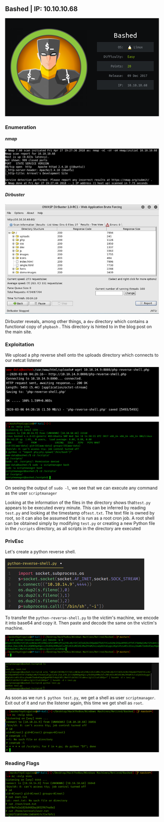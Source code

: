 ## Bashed | IP: 10.10.10.68

![Machine info card](machine.png)

### Enumeration

##### nmap

![](1.png)


##### Dirbuster

![](1.1.png)


Dirbuster reveals, among other things, a ​`dev`​ directory which contains a functional copy of
`phpbash​` . This directory is hinted to in the blog post on the main site.

### Exploitation

We upload a php reverse shell onto the uploads directory which connects to our netcat listener

![](2.png)

![](2.1.png)


On seeing the output of `sudo -l`, we see that we can execute any command as the user `scriptmanager`

Looking at the information of the files in the directory shows that ​`test.py​` appears to be executed every minute. This can be inferred by reading ​`test.py`​ and looking at the timestamp of ​ `test.txt`​. The text file is owned by root, so it can also be assumed that it is run as a root cron job. A root shell can be obtained simply by modifying ​`test.py`​ or creating a new Python file in the `​/scripts` directory, as all scripts in the directory are executed

### PrivEsc


Let's create a python reverse shell.

![](3.1.png)

To transfer the `python-reverse-shell.py` to the victim's machine, we encode it into base64 and copy it. Then paste and decode the same on the victim's machine.

![](3.2.png)

![](3.3.png)

As soon as we run `$ python test.py`, we get a shell as user `scriptmanager`. Exit out of it and run the listener again, this time we get shell as `root`.

![](3.4.png)

### Reading Flags

![](4.png)